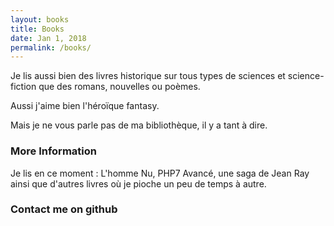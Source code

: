 ```yaml
---
layout: books
title: Books
date: Jan 1, 2018
permalink: /books/
---
```


Je lis aussi bien des livres historique sur tous types de sciences et science-fiction que des romans, nouvelles ou poèmes.

Aussi j'aime bien l'héroïque fantasy.

Mais je ne vous parle pas de ma bibliothèque, il y a tant à dire.

### More Information

Je lis en ce moment : L'homme Nu, PHP7 Avancé, une saga de Jean Ray ainsi que d'autres livres où je pioche un peu de temps à autre.

### Contact me on github

